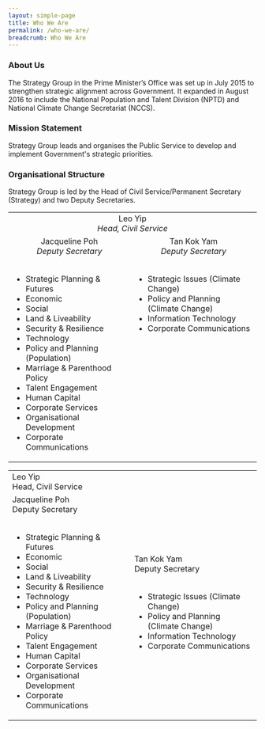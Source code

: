```yaml
---
layout: simple-page
title: Who We Are
permalink: /who-we-are/
breadcrumb: Who We Are
---
```


### **About Us**

The Strategy Group in the Prime Minister’s Office was set up in July 2015 to strengthen strategic alignment across Government. It expanded in August 2016 to include the National Population and Talent Division (NPTD) and National Climate Change Secretariat (NCCS).

### **Mission Statement**
Strategy Group leads and organises the Public Service to develop and implement Government's strategic priorities. 

### **Organisational Structure**
Strategy Group is led by the Head of Civil Service/Permanent Secretary (Strategy) and two Deputy Secretaries.

<table border="0" style="border-style: none;">
    <tbody>
        <tr>
            <td colspan="2" style="text-align: center; vertical-align: top;">
                Leo Yip
            <br />
                <em>Head, Civil Service</em>
            </td>
        </tr>
        <tr>
            <td style="text-align: center; vertical-align: top;">
               Jacqueline Poh<br />
            <em>Deputy Secretary</em><br />
            <br />
            <ul>
                <li style="text-align: left;">Strategic Planning &amp; Futures</li>
                <li style="text-align: left;">Economic</li>
                <li style="text-align: left;">Social</li>
                <li style="text-align: left;">Land &amp; Liveability</li>
                <li style="text-align: left;">Security &amp; Resilience</li>
                <li style="text-align: left;">Technology</li>
                <li style="text-align: left;">Policy and Planning (Population)</li>
                <li style="text-align: left;">Marriage &amp; Parenthood Policy</li>
                <li style="text-align: left;">Talent Engagement</li>
                <li style="text-align: left;">Human Capital</li>
                <li style="text-align: left;">Corporate Services</li>
                <li style="text-align: left;">Organisational Development</li>
                <li style="text-align: left;">Corporate Communications</li>
            </ul>
            </td>
            <td style="text-align: center; vertical-align: top;">
                Tan Kok Yam<br />
                <em>Deputy Secretary<br />
            </em>
            <br />
            <ul>
                <li style="text-align: left;">Strategic Issues (Climate Change)</li>
                <li style="text-align: left;">Policy and Planning&nbsp;<br />
                (Climate Change)</li>
                <li style="text-align: left;">Information Technology</li>
                <li style="text-align: left;">Corporate Communications</li>
            </ul>
            </td>
        </tr>
    </tbody>
</table>

<table class="table-h">  <tr>    <td>Leo Yip<br />Head, Civil Service</td>      </tr> 
  <tr> <tr>    <td> Jacqueline Poh<br />Deputy Secretary<br />
    <br /><ul>
                <li style="text-align: left;">Strategic Planning &amp; Futures</li>
                <li style="text-align: left;">Economic</li>
                <li style="text-align: left;">Social</li>
                <li style="text-align: left;">Land &amp; Liveability</li>
                <li style="text-align: left;">Security &amp; Resilience</li>
                <li style="text-align: left;">Technology</li>
                <li style="text-align: left;">Policy and Planning (Population)</li>
                <li style="text-align: left;">Marriage &amp; Parenthood Policy</li>
                <li style="text-align: left;">Talent Engagement</li>
                <li style="text-align: left;">Human Capital</li>
                <li style="text-align: left;">Corporate Services</li>
                <li style="text-align: left;">Organisational Development</li>
                <li style="text-align: left;">Corporate Communications</li>
            </ul></td>    <td>    Tan Kok Yam<br />Deputy Secretary<br />
            <br />
            <ul>
                <li style="text-align: left;">Strategic Issues (Climate Change)</li>
                <li style="text-align: left;">Policy and Planning&nbsp;<br />
                (Climate Change)</li>
                <li style="text-align: left;">Information Technology</li>
                <li style="text-align: left;">Corporate Communications</li>
            </ul></td>  </tr>  </table>
